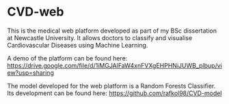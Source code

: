 # CVD-web
This is the medical web platform developed as part of my BSc dissertation at Newcastle University. It allows doctors to classify and visualise Cardiovascular Diseases using Machine Learning.

A demo of the platform can be found here: https://drive.google.com/file/d/1iMGJAlFaW4xnFVXgEHPHNiJUWB_plbup/view?usp=sharing

The model developed for the web platform is a Random Forests Classifier. Its development can be found here: 
https://github.com/rafkol98/CVD-model
